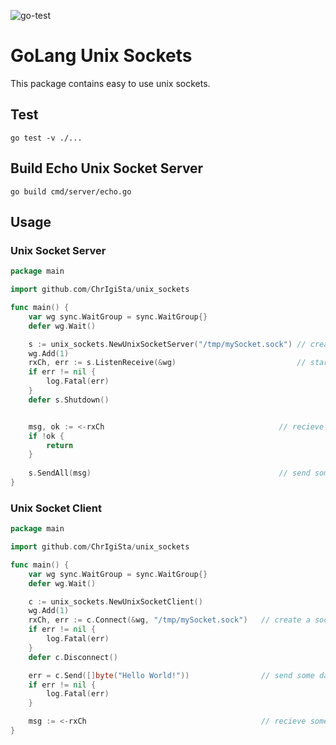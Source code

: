 ![go-test](https://github.com/ChrIgiSta/unix_sockets/actions/workflows/tests.yml/badge.svg)

# GoLang Unix Sockets
This package contains easy to use unix sockets.

## Test
`go test -v ./...`

## Build Echo Unix Socket Server
`go build cmd/server/echo.go`

## Usage

### Unix Socket Server
```go
package main

import github.com/ChrIgiSta/unix_sockets

func main() {
    var wg sync.WaitGroup = sync.WaitGroup{}
    defer wg.Wait()

    s := unix_sockets.NewUnixSocketServer("/tmp/mySocket.sock") // create a socket server
    wg.Add(1)
    rxCh, err := s.ListenReceive(&wg)                           // start listen
    if err != nil {
        log.Fatal(err)
    }
    defer s.Shutdown()


    msg, ok := <-rxCh                                       // recieve some data
    if !ok {
        return
    }
        
    s.SendAll(msg)                                          // send some data
}
```

### Unix Socket Client
```go
package main

import github.com/ChrIgiSta/unix_sockets

func main() {
    var wg sync.WaitGroup = sync.WaitGroup{}
    defer wg.Wait()

    c := unix_sockets.NewUnixSocketClient()
    wg.Add(1)
	rxCh, err := c.Connect(&wg, "/tmp/mySocket.sock")   // create a socket client
    if err != nil {
		log.Fatal(err)
	}
    defer c.Disconnect()

    err = c.Send([]byte("Hello World!"))                // send some data
	if err != nil {
		log.Fatal(err)
	}

    msg := <-rxCh                                       // recieve some data
}
```